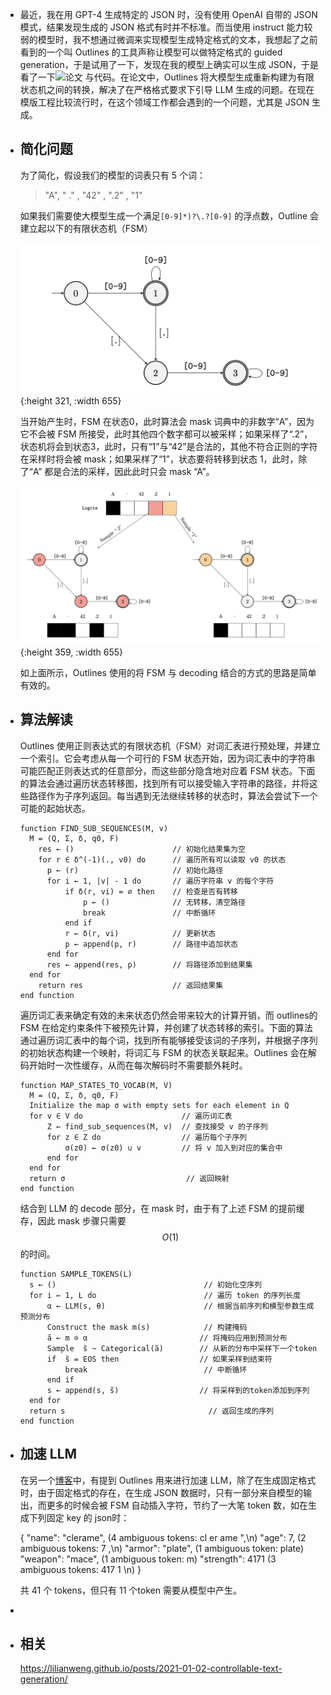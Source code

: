 - 最近，我在用 GPT-4 生成特定的 JSON 时，没有使用 OpenAI 自带的 JSON 模式，结果发现生成的 JSON 格式有时并不标准。而当使用 instruct 能力较弱的模型时，我不想通过微调来实现模型生成特定格式的文本，我想起了之前看到的一个叫 Outlines 的工具声称让模型可以做特定格式的 guided generation，于是试用了一下，发现在我的模型上确实可以生成 JSON，于是看了一下![论文](https://arxiv.org/pdf/2307.09702) 与代码。在论文中，Outlines 将大模型生成重新构建为有限状态机之间的转换，解决了在严格格式要求下引导 LLM 生成的问题。在现在模版工程比较流行时，在这个领域工作都会遇到的一个问题，尤其是 JSON 生成。
- ## 简化问题
  
  为了简化，假设我们的模型的词表只有 5 个词：
  > "A", " ." , "42" , ".2" ,  "1"
  
  如果我们需要使大模型生成一个满足`[0-9]*)?\.?[0-9]` 的浮点数，Outline 会建立起以下的有限状态机（FSM）
  
  ![outlines1](../assets/outlines1.png){:height 321, :width 655}
  
  当开始产生时，FSM 在状态0，此时算法会 mask 词典中的非数字“A”，因为它不会被 FSM 所接受，此时其他四个数字都可以被采样；如果采样了“.2”，状态机将会到状态3，此时，只有“1”与“42”是合法的，其他不符合正则的字符在采样时将会被 mask；如果采样了“1”，状态要将转移到状态  1，此时，除了“A” 都是合法的采样，因此此时只会 mask “A”。
  
  ![outlines2](../assets/outlines2.png){:height 359, :width 655}
  
  如上面所示，Outlines 使用的将 FSM 与 decoding 结合的方式的思路是简单有效的。
- ## 算法解读
  
  Outlines 使用正则表达式的有限状态机（FSM）对词汇表进行预处理，并建立一个索引。它会考虑从每一个可行的 FSM 状态开始，因为词汇表中的字符串可能匹配正则表达式的任意部分，而这些部分隐含地对应着 FSM 状态。下面的算法会通过遍历状态转移图，找到所有可以接受输入字符串的路径，并将这些路径作为子序列返回。每当遇到无法继续转移的状态时，算法会尝试下一个可能的起始状态。
  ```
  function FIND_SUB_SEQUENCES(M, v)
  	M = (Q, Σ, δ, q0, F)
      res ← ()                      // 初始化结果集为空
      for r ∈ δ^(-1)(., v0) do      // 遍历所有可以读取 v0 的状态
        p ← (r)                     // 初始化路径
        for i ← 1, |v| - 1 do       // 遍历字符串 v 的每个字符
            if δ(r, vi) = ∅ then    // 检查是否有转移
                p ← ()              // 无转移，清空路径
                break               // 中断循环
            end if
            r ← δ(r, vi)            // 更新状态
            p ← append(p, r)        // 路径中追加状态
        end for
        res ← append(res, p)        // 将路径添加到结果集
  	end for
      return res                    // 返回结果集
  end function
  ```
  
  
  遍历词汇表来确定有效的未来状态仍然会带来较大的计算开销，而 outlines的 FSM 在给定约束条件下被预先计算，并创建了状态转移的索引。下面的算法通过遍历词汇表中的每个词，找到所有能够接受该词的子序列，并根据子序列的初始状态构建一个映射，将词汇与 FSM 的状态关联起来。Outlines 会在解码开始时一次性缓存，从而在每次解码时不需要额外耗时。
  
  ```
  function MAP_STATES_TO_VOCAB(M, V)
  	M = (Q, Σ, δ, q0, F)  
  	Initialize the map σ with empty sets for each element in Q  
  	for v ∈ V do                      // 遍历词汇表  
  		Z ← find_sub_sequences(M, v)  // 查找接受 v 的子序列  
  		for z ∈ Z do                  // 遍历每个子序列  
  			σ(z0) ← σ(z0) ∪ v         // 将 v 加入到对应的集合中  
  		end for  
  	end for  
  	return σ                           // 返回映射  
  end function
  ```
  
  结合到 LLM 的 decode 部分，在 mask 时，由于有了上述 FSM 的提前缓存，因此 mask 步骤只需要 $$O(1)$$的时间。
  
  ```
  function SAMPLE_TOKENS(L)
  	s ← ()                                 // 初始化空序列
  	for i ← 1, L do                        // 遍历 token 的序列长度
  		α ← LLM(s, θ)                      // 根据当前序列和模型参数生成预测分布
  		Construct the mask m(s)            // 构建掩码
  		ã ← m ⊙ α                         // 将掩码应用到预测分布
  		Sample  ̃s ~ Categorical(ã)        // 从新的分布中采样下一个token
  		if  ̃s = EOS then                  // 如果采样到结束符
  			break                          // 中断循环
  		end if
  		s ← append(s, ̃s)                  // 将采样到的token添加到序列
  	end for
  	return s                                // 返回生成的序列
  end function
  
  ```
- ## 加速 LLM
  
  在另一个[博客](https://vgel.me/posts/faster-inference/#openai-json-mode)中，有提到 Outlines 用来进行加速 LLM，除了在生成固定格式时，由于固定格式的存在，在生成 JSON 数据时，只有一部分来自模型的输出，而更多的时候会被 FSM 自动插入字符，节约了一大笔 token 数，如在生成下列固定 key 的 json时：
  
  {
    "name": "clerame",    (4 ambiguous tokens: cl er ame ",\n)
    "age": 7,             (2 ambiguous tokens: 7 ,\n)
    "armor": "plate",     (1 ambiguous token:  plate)
    "weapon": "mace",     (1 ambiguous token:  m)
    "strength": 4171      (3 ambiguous tokens: 417 1 \n)
  }
  
  共 41 个 tokens，但只有 11  个token 需要从模型中产生。
-
- ## 相关
  
  https://lilianweng.github.io/posts/2021-01-02-controllable-text-generation/